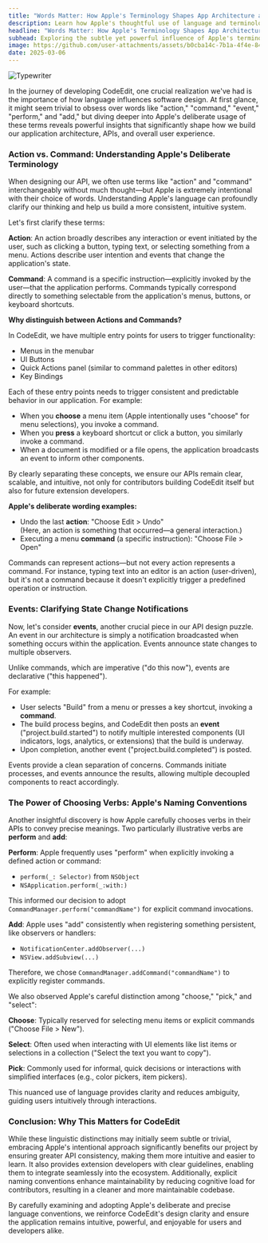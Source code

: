 ```yaml
---
title: "Words Matter: How Apple's Terminology Shapes App Architecture and API Design"
description: Learn how Apple's thoughtful use of language and terminology can inform better app design, architecture decisions, API naming, and extension ecosystems. 
headline: "Words Matter: How Apple's Terminology Shapes App Architecture and API Design"
subhead: Exploring the subtle yet powerful influence of Apple's terminology on software architecture and API design decisions. 
image: https://github.com/user-attachments/assets/b0cba14c-7b1a-4f4e-8436-58e8dd77be22
date: 2025-03-06
---
```


<img class="wide" alt="Typewriter" src="https://github.com/user-attachments/assets/b0cba14c-7b1a-4f4e-8436-58e8dd77be22" />

In the journey of developing CodeEdit, one crucial realization we've had is the importance of how language influences software design. At first glance, it might seem trivial to obsess over words like "action," "command," "event," "perform," and "add," but diving deeper into Apple's deliberate usage of these terms reveals powerful insights that significantly shape how we build our application architecture, APIs, and overall user experience.

### Action vs. Command: Understanding Apple's Deliberate Terminology

When designing our API, we often use terms like "action" and "command" interchangeably without much thought—but Apple is extremely intentional with their choice of words. Understanding Apple's language can profoundly clarify our thinking and help us build a more consistent, intuitive system.

Let's first clarify these terms:

**Action**: An action broadly describes any interaction or event initiated by the user, such as clicking a button, typing text, or selecting something from a menu. Actions describe user intention and events that change the application's state.

**Command**: A command is a specific instruction—explicitly invoked by the user—that the application performs. Commands typically correspond directly to something selectable from the application's menus, buttons, or keyboard shortcuts.

**Why distinguish between Actions and Commands?**

In CodeEdit, we have multiple entry points for users to trigger functionality:

- Menus in the menubar
- UI Buttons
- Quick Actions panel (similar to command palettes in other editors)
- Key Bindings

Each of these entry points needs to trigger consistent and predictable behavior in our application. For example:

- When you **choose** a menu item (Apple intentionally uses "choose" for menu selections), you invoke a command.
- When you **press** a keyboard shortcut or click a button, you similarly invoke a command.
- When a document is modified or a file opens, the application broadcasts an event to inform other components.

By clearly separating these concepts, we ensure our APIs remain clear, scalable, and intuitive, not only for contributors building CodeEdit itself but also for future extension developers.

**Apple's deliberate wording examples:**

- Undo the last **action**: "Choose Edit > Undo"  
  (Here, an action is something that occurred—a general interaction.)
- Executing a menu **command** (a specific instruction): "Choose File > Open"

Commands can represent actions—but not every action represents a command. For instance, typing text into an editor is an action (user-driven), but it's not a command because it doesn't explicitly trigger a predefined operation or instruction.

### Events: Clarifying State Change Notifications

Now, let's consider **events**, another crucial piece in our API design puzzle. An event in our architecture is simply a notification broadcasted when something occurs within the application. Events announce state changes to multiple observers.

Unlike commands, which are imperative ("do this now"), events are declarative ("this happened").

For example:

- User selects "Build" from a menu or presses a key shortcut, invoking a **command**.
- The build process begins, and CodeEdit then posts an **event** ("project.build.started") to notify multiple interested components (UI indicators, logs, analytics, or extensions) that the build is underway.
- Upon completion, another event ("project.build.completed") is posted.

Events provide a clean separation of concerns. Commands initiate processes, and events announce the results, allowing multiple decoupled components to react accordingly.

### The Power of Choosing Verbs: Apple's Naming Conventions

Another insightful discovery is how Apple carefully chooses verbs in their APIs to convey precise meanings. Two particularly illustrative verbs are **perform** and **add**:

**Perform**: Apple frequently uses "perform" when explicitly invoking a defined action or command:
  - `perform(_: Selector)` from `NSObject`
  - `NSApplication.perform(_:with:)`

  This informed our decision to adopt `CommandManager.perform("commandName")` for explicit command invocations.

**Add**: Apple uses "add" consistently when registering something persistent, like observers or handlers:
  - `NotificationCenter.addObserver(...)`
  - `NSView.addSubview(...)`

Therefore, we chose `CommandManager.addCommand("commandName")` to explicitly register commands.

We also observed Apple's careful distinction among "choose," "pick," and "select":

**Choose**: Typically reserved for selecting menu items or explicit commands ("Choose File > New").

**Select**: Often used when interacting with UI elements like list items or selections in a collection ("Select the text you want to copy").

**Pick**: Commonly used for informal, quick decisions or interactions with simplified interfaces (e.g., color pickers, item pickers).

This nuanced use of language provides clarity and reduces ambiguity, guiding users intuitively through interactions.

### Conclusion: Why This Matters for CodeEdit

While these linguistic distinctions may initially seem subtle or trivial, embracing Apple's intentional approach significantly benefits our project by ensuring greater API consistency, making them more intuitive and easier to learn. It also provides extension developers with clear guidelines, enabling them to integrate seamlessly into the ecosystem. Additionally, explicit naming conventions enhance maintainability by reducing cognitive load for contributors, resulting in a cleaner and more maintainable codebase.

By carefully examining and adopting Apple's deliberate and precise language conventions, we reinforce CodeEdit's design clarity and ensure the application remains intuitive, powerful, and enjoyable for users and developers alike.

